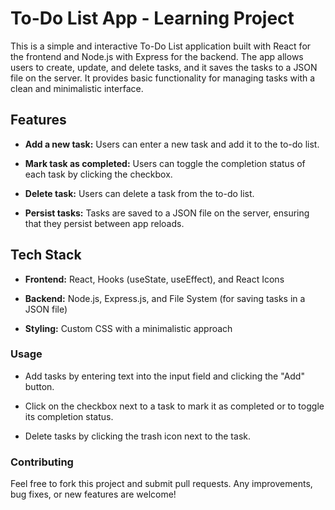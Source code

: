 # To-Do List App - Learning Project

This is a simple and interactive To-Do List application built with React for the frontend and Node.js with Express for the backend. The app allows users to create, update, and delete tasks, and it saves the tasks to a JSON file on the server. It provides basic functionality for managing tasks with a clean and minimalistic interface.

## Features

- **Add a new task:** Users can enter a new task and add it to the to-do list.

- **Mark task as completed:** Users can toggle the completion status of each task by clicking the checkbox.

- **Delete task:** Users can delete a task from the to-do list.

- **Persist tasks:** Tasks are saved to a JSON file on the server, ensuring that they persist between app reloads.

## Tech Stack

- **Frontend:** React, Hooks (useState, useEffect), and React Icons

- **Backend:** Node.js, Express.js, and File System (for saving tasks in a JSON file)

- **Styling:** Custom CSS with a minimalistic approach

### Usage

- Add tasks by entering text into the input field and clicking the "Add" button.

- Click on the checkbox next to a task to mark it as completed or to toggle its completion status.

- Delete tasks by clicking the trash icon next to the task.

### Contributing

Feel free to fork this project and submit pull requests. Any improvements, bug fixes, or new features are welcome!
